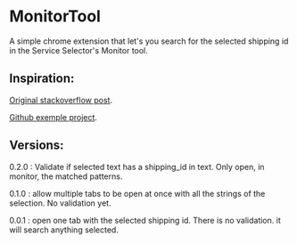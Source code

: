# MonitorTool
A simple chrome extension that let's you search for the selected shipping id in the Service Selector's Monitor tool.

## Inspiration:
[Original stackoverflow post](https://stackoverflow.com/questions/5193350/chrome-extension-append-functions-to-right-click-menu).

[Github exemple project](https://github.com/anurag-ks/SearchTool).

## Versions:
0.2.0 : Validate if selected text has a shipping_id in text. Only open, in monitor, the matched patterns.

0.1.0 : allow multiple tabs to be open at once with all the strings of the selection. No validation yet.

0.0.1 : open one tab with the selected shipping id. There is no validation. it will search anything selected.